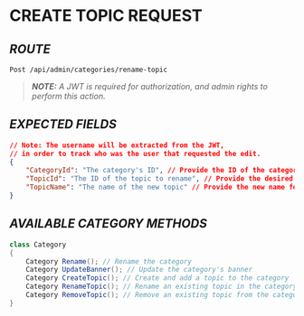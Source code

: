 # CREATE TOPIC REQUEST

## *ROUTE*

```http
Post /api/admin/categories/rename-topic
```

>***NOTE:** A JWT is required for authorization, and admin rights to perform this action.*

## *EXPECTED FIELDS*

```json
// Note: The username will be extracted from the JWT,
// in order to track who was the user that requested the edit.
{
    "CategoryId": "The category's ID", // Provide the ID of the category to rename a topic in it
    "TopicId": "The ID of the topic to rename", // Provide the desired topic's ID
    "TopicName": "The name of the new topic" // Provide the new name for the topic
}
```

## *AVAILABLE CATEGORY METHODS*

```cs
class Category
{
    Category Rename(); // Rename the category
    Category UpdateBanner(); // Update the category's banner
    Category CreateTopic(); // Create and add a topic to the category
    Category RenameTopic(); // Rename an existing topic in the category
    Category RemoveTopic(); // Remove an existing topic from the category
}
```
